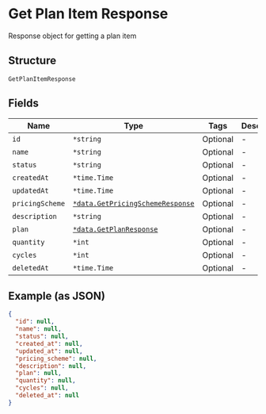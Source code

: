 
# Get Plan Item Response

Response object for getting a plan item

## Structure

`GetPlanItemResponse`

## Fields

| Name | Type | Tags | Description |
|  --- | --- | --- | --- |
| `id` | `*string` | Optional | - |
| `name` | `*string` | Optional | - |
| `status` | `*string` | Optional | - |
| `createdAt` | `*time.Time` | Optional | - |
| `updatedAt` | `*time.Time` | Optional | - |
| `pricingScheme` | [`*data.GetPricingSchemeResponse`](../../doc/models/get-pricing-scheme-response.md) | Optional | - |
| `description` | `*string` | Optional | - |
| `plan` | [`*data.GetPlanResponse`](../../doc/models/get-plan-response.md) | Optional | - |
| `quantity` | `*int` | Optional | - |
| `cycles` | `*int` | Optional | - |
| `deletedAt` | `*time.Time` | Optional | - |

## Example (as JSON)

```json
{
  "id": null,
  "name": null,
  "status": null,
  "created_at": null,
  "updated_at": null,
  "pricing_scheme": null,
  "description": null,
  "plan": null,
  "quantity": null,
  "cycles": null,
  "deleted_at": null
}
```

